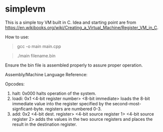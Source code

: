 # simplevm

This is a simple toy VM built in C. Idea and starting point are from https://en.wikibooks.org/wiki/Creating_a_Virtual_Machine/Register_VM_in_C.

How to use:
> gcc -o main main.cpp


> ./main filename.bin

Ensure the bin file is assembled properly to assure proper operation.

Assembly/Machine Language Reference:

Opcodes: 
1) halt: 0x000
   halts operation of the system.
2) loadi: 0x1 <4-bit register number> <8-bit immediate>
   loads the 8-bit immediate value into the register specified by the second-most-signficant-byte.
   registers are numbered 0-3.
3) add: 0x2 <4-bit dest. register> <4-bit source register 1> <4-bit source register 2>
   adds the values in the two source registers and places the result in the destination register.
   
   
